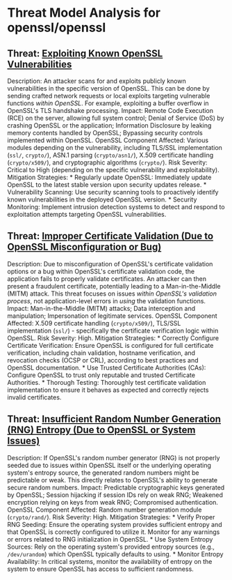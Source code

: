 # Threat Model Analysis for openssl/openssl

## Threat: [Exploiting Known OpenSSL Vulnerabilities](./threats/exploiting_known_openssl_vulnerabilities.md)

Description: An attacker scans for and exploits publicly known vulnerabilities in the specific version of OpenSSL. This can be done by sending crafted network requests or local exploits targeting vulnerable functions *within OpenSSL*. For example, exploiting a buffer overflow in OpenSSL's TLS handshake processing.
Impact: Remote Code Execution (RCE) on the server, allowing full system control; Denial of Service (DoS) by crashing OpenSSL or the application; Information Disclosure by leaking memory contents handled by OpenSSL; Bypassing security controls implemented within OpenSSL.
OpenSSL Component Affected: Various modules depending on the vulnerability, including TLS/SSL implementation (`ssl/`, `crypto/`), ASN.1 parsing (`crypto/asn1/`), X.509 certificate handling (`crypto/x509/`), and cryptographic algorithms (`crypto/`).
Risk Severity: Critical to High (depending on the specific vulnerability and exploitability).
Mitigation Strategies:
    * Regularly update OpenSSL:  Immediately update OpenSSL to the latest stable version upon security updates release.
    * Vulnerability Scanning:  Use security scanning tools to proactively identify known vulnerabilities in the deployed OpenSSL version.
    * Security Monitoring: Implement intrusion detection systems to detect and respond to exploitation attempts targeting OpenSSL vulnerabilities.

## Threat: [Improper Certificate Validation (Due to OpenSSL Misconfiguration or Bug)](./threats/improper_certificate_validation__due_to_openssl_misconfiguration_or_bug_.md)

Description: Due to misconfiguration of OpenSSL's certificate validation options or a bug within OpenSSL's certificate validation code, the application fails to properly validate certificates. An attacker can then present a fraudulent certificate, potentially leading to a Man-in-the-Middle (MITM) attack. This threat focuses on issues *within OpenSSL's validation process*, not application-level errors in *using* the validation functions.
Impact: Man-in-the-Middle (MITM) attacks; Data interception and manipulation; Impersonation of legitimate services.
OpenSSL Component Affected: X.509 certificate handling (`crypto/x509/`), TLS/SSL implementation (`ssl/`) - specifically the certificate verification logic within OpenSSL.
Risk Severity: High.
Mitigation Strategies:
    * Correctly Configure Certificate Verification: Ensure OpenSSL is configured for full certificate verification, including chain validation, hostname verification, and revocation checks (OCSP or CRL), according to best practices and OpenSSL documentation.
    * Use Trusted Certificate Authorities (CAs): Configure OpenSSL to trust only reputable and trusted Certificate Authorities.
    * Thorough Testing:  Thoroughly test certificate validation implementation to ensure it behaves as expected and correctly rejects invalid certificates.

## Threat: [Insufficient Random Number Generation (RNG) Entropy (Due to OpenSSL or System Issues)](./threats/insufficient_random_number_generation__rng__entropy__due_to_openssl_or_system_issues_.md)

Description: If OpenSSL's random number generator (RNG) is not properly seeded due to issues within OpenSSL itself or the underlying operating system's entropy source, the generated random numbers might be predictable or weak. This directly relates to OpenSSL's ability to generate secure random numbers.
Impact: Predictable cryptographic keys generated by OpenSSL; Session hijacking if session IDs rely on weak RNG; Weakened encryption relying on keys from weak RNG; Compromised authentication.
OpenSSL Component Affected: Random number generation module (`crypto/rand/`).
Risk Severity: High.
Mitigation Strategies:
    * Verify Proper RNG Seeding:  Ensure the operating system provides sufficient entropy and that OpenSSL is correctly configured to utilize it. Monitor for any warnings or errors related to RNG initialization in OpenSSL.
    * Use System Entropy Sources: Rely on the operating system's provided entropy sources (e.g., `/dev/urandom`) which OpenSSL typically defaults to using.
    * Monitor Entropy Availability:  In critical systems, monitor the availability of entropy on the system to ensure OpenSSL has access to sufficient randomness.

